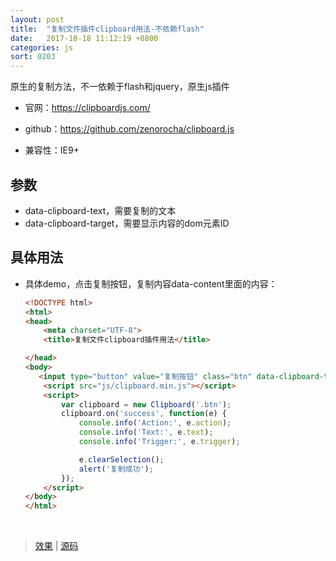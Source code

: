 ```yaml
---
layout: post
title:  "复制文件插件clipboard用法-不依赖flash"
date:   2017-10-18 11:12:19 +0800
categories: js
sort: 0203
---
```




原生的复制方法，不一依赖于flash和jquery，原生js插件

- 官网：https://clipboardjs.com/


- github：https://github.com/zenorocha/clipboard.js
- 兼容性：IE9+

## 参数

- data-clipboard-text，需要复制的文本
- data-clipboard-target，需要显示内容的dom元素ID



## 具体用法

- 具体demo，点击复制按钮，复制内容data-content里面的内容：

  ```html
  <!DOCTYPE html>
  <html>
  <head>
      <meta charset="UTF-8">
      <title>复制文件clipboard插件用法</title>

  </head>
  <body>
     <input type="button" value="复制按钮" class="btn" data-clipboard-text="复制的内容">
      <script src="js/clipboard.min.js"></script>
      <script>
          var clipboard = new Clipboard('.btn');
          clipboard.on('success', function(e) {
              console.info('Action:', e.action);
              console.info('Text:', e.text);
              console.info('Trigger:', e.trigger);

              e.clearSelection();
              alert('复制成功');
          });
      </script>
  </body>
  </html>
  ```

  ​


>  [效果](/widget/javascript/clipboard/index.html) | [源码](https://github.com/huanghui8030/huanghui8030.github.io/tree/master/widget/javascript/clipboard)